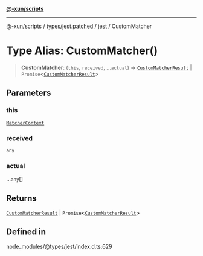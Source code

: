 [**@-xun/scripts**](../../../../../README.md)

***

[@-xun/scripts](../../../../../README.md) / [types/jest.patched](../../../README.md) / [jest](../README.md) / CustomMatcher

# Type Alias: CustomMatcher()

> **CustomMatcher**: (`this`, `received`, ...`actual`) => [`CustomMatcherResult`](../interfaces/CustomMatcherResult.md) \| `Promise`\<[`CustomMatcherResult`](../interfaces/CustomMatcherResult.md)\>

## Parameters

### this

[`MatcherContext`](MatcherContext.md)

### received

`any`

### actual

...`any`[]

## Returns

[`CustomMatcherResult`](../interfaces/CustomMatcherResult.md) \| `Promise`\<[`CustomMatcherResult`](../interfaces/CustomMatcherResult.md)\>

## Defined in

node\_modules/@types/jest/index.d.ts:629
